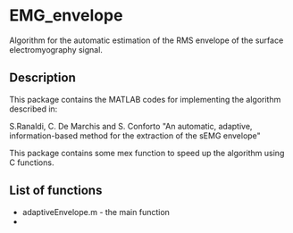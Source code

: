 # EMG_envelope
Algorithm for the automatic estimation of the RMS envelope of the surface electromyography signal.

## Description

This package contains the MATLAB codes for implementing the algorithm described in:

S.Ranaldi, C. De Marchis and S. Conforto "An automatic, adaptive, information-based method for the extraction of the sEMG envelope"

This package contains some mex function to speed up the algorithm using C functions.

## List of functions

* adaptiveEnvelope.m - the main function
* 
